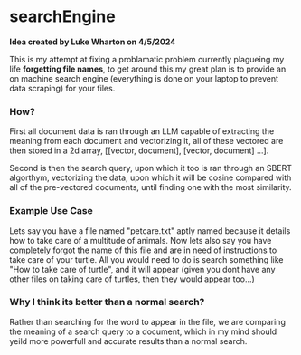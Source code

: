 # searchEngine
__Idea created by Luke Wharton on 4/5/2024__

This is my attempt at fixing a problamatic problem currently plagueing my life **forgetting file names**, to get around this my great plan is to provide an on machine search engine (everything is done on your laptop to prevent data scraping) for your files.

###  How?

First all document data is ran through an LLM capable of extracting the meaning from each document and vectorizing it, all of these vectored are then stored in a 2d array, [[vector, document], [vector, document] ...].

Second is then the search query, upon which it too is ran through an SBERT algorthym, vectorizing the data, upon which it will be cosine compared with all of the pre-vectored documents, until finding one with the most similarity. 

### Example Use Case

Lets say you have a file named "petcare.txt" aptly named because it details how to take care of a multitude of animals. Now lets also say you have completely forgot the name of this file and are in need of instructions to take care of your turtle. All you would need to do is search something like "How to take care of turtle", and it will appear (given you dont have any other files on taking care of turtles, then they would appear too...)

### Why I think its better than a normal search?

Rather than searching for the word to appear in the file, we are comparing the meaning of a search query to a document, which in my mind should yeild more powerfull and accurate results than a normal search. 
